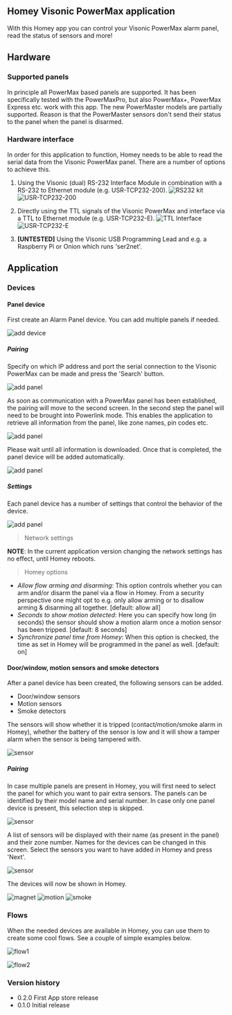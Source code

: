 ## Homey Visonic PowerMax application
With this Homey app you can control your Visonic PowerMax alarm panel, read the status of sensors and more!

## Hardware
### Supported panels
In principle all PowerMax based panels are supported. It has been specifically tested with the PowerMaxPro, but also PowerMax+, PowerMax Express etc. work with this app. The new PowerMaster models are partially supported. Reason is that the PowerMaster sensors don't send their status to the panel when the panel is disarmed.

### Hardware interface
In order for this application to function, Homey needs to be able to read the serial data from the Visonic PowerMax panel. There are a number of options to achieve this.

1. Using the Visonic (dual) RS-232 Interface Module in combination with a RS-232 to Ethernet module (e.g. USR-TCP232-200).
![RS232 kit](http://www.visonic.com/Data/Uploads/RSS-32_1.jpg)
![USR-TCP232-200](http://www.ramonbaas.nl/Homey/visonic/TCP232-200.png)

2. Directly using the TTL signals of the Visonic PowerMax and interface via a TTL to Ethernet module (e.g. USR-TCP232-E). 
![TTL Interface](http://www.ramonbaas.nl/Homey/visonic/Visonic-TTL.png)
![USR-TCP232-E](http://www.ramonbaas.nl/Homey/visonic/TCP232-E.png)

3. **[UNTESTED]** Using the Visonic USB Programming Lead and e.g. a Raspberry Pi or Onion which runs 'ser2net'.

## Application

### Devices
#### Panel device
First create an Alarm Panel device. You can add multiple panels if needed.

![add device](http://www.ramonbaas.nl/Homey/visonic/add_device.png)

##### Pairing
Specify on which IP address and port the serial connection to the Visonic PowerMax can be made and press the 'Search' button.

![add panel](http://www.ramonbaas.nl/Homey/visonic/add_panel.png)

As soon as communication with a PowerMax panel has been established, the pairing will move to the second screen. In the second step the panel will need to be brought into Powerlink mode. This enables the application to retrieve all information from the panel, like zone names, pin codes etc.

![add panel](http://www.ramonbaas.nl/Homey/visonic/enroll_download.png)

Please wait until all information is downloaded. Once that is completed, the panel device will be added automatically.

![add panel](http://www.ramonbaas.nl/Homey/visonic/device_panel.png)

##### Settings
Each panel device has a number of settings that control the behavior of the device.

![add panel](http://www.ramonbaas.nl/Homey/visonic/device_settings.png)
> Network settings

**NOTE**: In the current application version changing the network settings has no effect, until Homey reboots.

> Homey options

* *Allow flow arming and disarming*: This option controls whether you can arm and/or disarm the panel via a flow in Homey. From a security perspective one might opt to e.g. only allow arming or to disallow arming & disarming all together. [default: allow all]
* *Seconds to show motion detected*: Here you can specify how long (in seconds) the sensor should show a motion alarm once a motion sensor has been tripped. [default: 8 seconds]
* *Synchronize panel time from Homey*: When this option is checked, the time as set in Homey will be programmed in the panel as well. [default: on]

#### Door/window, motion sensors and smoke detectors
After a panel device has been created, the following sensors can be added.

* Door/window sensors
* Motion sensors
* Smoke detectors

The sensors will show whether it is tripped (contact/motion/smoke alarm in Homey), whether the battery of the sensor is low and it will show a tamper alarm when the sensor is being tampered with.

![sensor](http://www.ramonbaas.nl/Homey/visonic/battery_alarm.png)

##### Pairing
In case multiple panels are present in Homey, you will first need to select the panel for which you want to pair extra sensors. The panels can be identified by their model name and serial number. In case only one panel device is present, this selection step is skipped.

![sensor](http://www.ramonbaas.nl/Homey/visonic/select_panel.png)

A list of sensors will be displayed with their name (as present in the panel) and their zone number. Names for the devices can be changed in this screen. Select the sensors you want to have added in Homey and press 'Next'.

![sensor](http://www.ramonbaas.nl/Homey/visonic/select_devices.png)

The devices will now be shown in Homey.

![magnet](http://www.ramonbaas.nl/Homey/visonic/device_magnet.png)
![motion](http://www.ramonbaas.nl/Homey/visonic/device_motion.png)
![smoke](http://www.ramonbaas.nl/Homey/visonic/device_smoke.png)

### Flows
When the needed devices are available in Homey, you can use them to create some cool flows. See a couple of simple examples below.

![flow1](http://www.ramonbaas.nl/Homey/visonic/flow_motion.png)

![flow2](http://www.ramonbaas.nl/Homey/visonic/flow_away.png)

### Version history
* 0.2.0 First App store release
* 0.1.0 Initial release